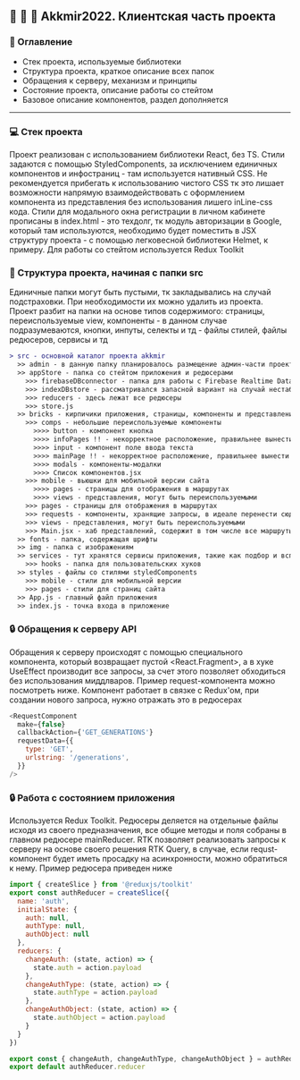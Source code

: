 ## :battery: :battery: :battery: Akkmir2022. Клиентская часть проекта
### :file_folder: Оглавление
* Стек проекта, используемые библиотеки
* Структура проекта, краткое описание всех папок
* Обращения к серверу, механизм и принципы
* Состояние проекта, описание работы со стейтом
* Базовое описание компонентов, раздел дополняется
---
### :computer: Стек проекта
Проект реализован с использованием библиотеки React, без TS. Стили задаются с помощью StyledComponents, за исключением единичных компонентов и инфостраниц - там используется нативный CSS. Не рекомендуется прибегать к использованию чистого CSS тк это лишает возможности напрямую взаимодействовать с оформлением компонента из представления без использования лишего inLine-css кода. Стили для модального окна регистрации в личном кабинете прописаны в index.html - это техдолг, тк модуль авторизации в Google, который там используются, необходимо будет поместить в JSX структуру проекта - с помощью легковесной библиотеки Helmet, к примеру. Для работы со стейтом используется Redux Toolkit
### :file_folder: Структура проекта, начиная с папки src
Единичные папки могут быть пустыми, тк закладывались на случай подстраховки. При необходимости их можно удалить из проекта. Проект разбит на папки на основе типов содержимого: страницы, переиспользуемые view, компоненты - в данном случае подразумеваются, кнопки, инпуты, селекты и тд - файлы стилей, файлы редюсеров, сервисы и тд
```diff
> src - основной каталог проекта akkmir
  >> admin - в данную папку планировалось размещение админ-части проекта
  >> appStore - папка со стейтом приложения и редюсерами
    >>> firebaseDBconnector - папка для работы с Firebase Realtime Database
    >>> indexDBstore - рассматривался запасной вариант на случай нестабильной работы localStorage
    >>> reducers - здесь лежат все редюсеры
    >>> store.js
  >> bricks - кирпичики приложения, страницы, компоненты и представления
    >>> comps - небольшие переиспользуемые компоненты
      >>>> button - компонент кнопка
      >>>> infoPages !! - некорректное расположение, правильнее вынести во views
      >>>> input - компонент поле ввода текста
      >>>> mainPage !! - некорректное расположение, правильнее вынести во views
      >>>> modals - компоненты-модалки
      >>>> Список компонентов.jsx
    >>> mobile - вьюшки для мобильной версии сайта
      >>>> pages - страницы для отображения в маршрутах
      >>>> views - представления, могут быть переиспользуемыми
    >>> pages - страницы для отображения в маршрутах
    >>> requests - компоненты, хранящие запросы, в идеале перенести сюда все запросы приложения
    >>> views - представления, могут быть переиспользуемыми
    >>> Main.jsx - хаб представлений, содержит в том числе все маршруты
  >> fonts - папка, содержащая шрифты
  >> img - папка с изображениям
  >> services - тут хранятся сервисы приложения, такие как подбор и всплывающие подсказки
    >>> hooks - папка для пользовательских хуков
  >> styles - файлы со стилями styledComponents
    >>> mobile - стили для мобильной версии
    >>> pages - стили для страниц сайта
  >> App.js - главный файл приложения
  >> index.js - точка входа в приложение
```
### :lock: Обращения к серверу API
Обращения к серверу происходят с помощью специального компонента, который возвращает пустой <React.Fragment>, а в хуке UseEffect производит все запросы, за счет этого позволяет обходиться без использования миддлваров. Пример request-компонента можно посмотреть ниже. Компонент работает в связке с Redux'ом, при создании нового запроса, нужно отражать это в редюсерах
```JavaScript
<RequestComponent
  make={false}
  callbackAction={'GET_GENERATIONS'}
  requestData={{
    type: 'GET',
    urlstring: '/generations',
  }}
/>
```
### :lock: Работа с состоянием приложения
Используется Redux Toolkit. Редюсеры деляется на отдельные файлы исходя из своего предназначения, все общие методы и поля собраны в главном редюсере mainReducer. RTK позволяет реализовать запросы к серверу на основе своего решения RTK Query, в случае, если requst-компонент будет иметь просадку на асинхронности, можно обратиться к нему. Пример редюсера приведен ниже
```JavaScript
import { createSlice } from '@reduxjs/toolkit'
export const authReducer = createSlice({
  name: 'auth',
  initialState: {
    auth: null,
    authType: null,
    authObject: null
  },
  reducers: {
    changeAuth: (state, action) => {
      state.auth = action.payload
    },
    changeAuthType: (state, action) => {
      state.authType = action.payload
    },
    changeAuthObject: (state, action) => {
      state.authObject = action.payload
    }
  }
})

export const { changeAuth, changeAuthType, changeAuthObject } = authReducer.actions
export default authReducer.reducer
```
